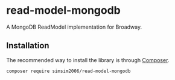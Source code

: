 # read-model-mongodb

A MongoDB ReadModel implementation for Broadway.

## Installation

The recommended way to install the library is through [Composer](http://getcomposer.org).

```bash
composer require simsim2006/read-model-mongodb
```
